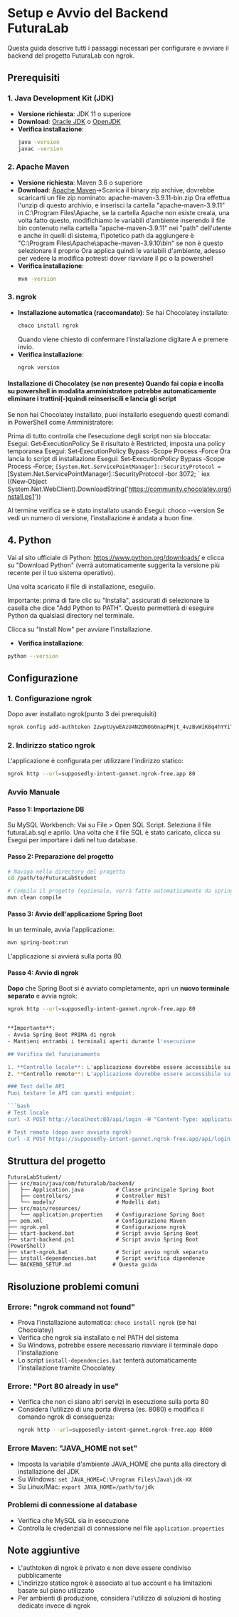 # Setup e Avvio del Backend FuturaLab

Questa guida descrive tutti i passaggi necessari per configurare e avviare il backend del progetto FuturaLab con ngrok.

## Prerequisiti

### 1. Java Development Kit (JDK)
- **Versione richiesta**: JDK 11 o superiore
- **Download**: [Oracle JDK](https://www.oracle.com/java/technologies/downloads/) o [OpenJDK](https://openjdk.org/)
- **Verifica installazione**: 
  ```bash
  java -version
  javac -version
  ```

### 2. Apache Maven
- **Versione richiesta**: Maven 3.6 o superiore
- **Download**: [Apache Maven](https://maven.apache.org/download.cgi)->Scarica il binary zip archive, dovrebbe scaricarti un file zip nominato: apache-maven-3.9.11-bin.zip
                Ora effettua l'unzip di questo archivio, e inserisci la cartella "apache-maven-3.9.11" in C:\Program Files\Apache, se la cartella Apache non esiste creala, una volta fatto questo, modifichiamo le variabili d'ambiente
                inserendo il file bin contenuto nella cartella "apache-maven-3.9.11" nei "path" dell'utente e anche in quelli di sistema, l'ipotetico path da aggiungere è "C:\Program Files\Apache\apache-maven-3.9.10\bin" se non è questo selezionare il proprio
                Ora applica quindi le variabili d'ambiente, adesso per vedere la modifica potresti dover riavviare il pc o la powershell
- **Verifica installazione**:
  ```bash
  mvn -version
  ```

### 3. ngrok
- **Installazione automatica (raccomandato)**: Se hai Chocolatey installato:
  ```bash
  choco install ngrok
  ```
  Quando viene chiesto di confermare l'installazione digitare A e premere invio.
- **Verifica installazione**:
  ```bash
  ngrok version
  ```

#### Installazione di Chocolatey (se non presente) Quando fai copia e incolla su powershell in modalita amministratore potrebbe automaticamente eliminare i trattini(-)quindi reinseriscili e lancia gli script
Se non hai Chocolatey installato, puoi installarlo eseguendo questi comandi in PowerShell come Amministratore:

Prima di tutto controlla che l’esecuzione degli script non sia bloccata:
Esegui:
    Get‑ExecutionPolicy
Se il risultato è Restricted, imposta una policy temporanea
Esegui:
    Set‑ExecutionPolicy Bypass ‑Scope Process ‑Force
Ora lancia lo script di installazione 
Esegui:
    Set‑ExecutionPolicy Bypass ‑Scope Process ‑Force; `
[System.Net.ServicePointManager]::SecurityProtocol = `
    [System.Net.ServicePointManager]::SecurityProtocol ‑bor 3072; `
iex ((New‑Object System.Net.WebClient).DownloadString('https://community.chocolatey.org/install.ps1'))

Al termine verifica se è stato installato usando 
Esegui:
    choco --version
Se vedi un numero di versione, l’installazione è andata a buon fine.


## 4. Python
Vai al sito ufficiale di Python: https://www.python.org/downloads/ e clicca su "Download Python" (verrà automaticamente suggerita la versione più recente per il tuo sistema operativo).

Una volta scaricato il file di installazione, eseguilo.

Importante: prima di fare clic su "Installa", assicurati di selezionare la casella che dice "Add Python to PATH". Questo permetterà di eseguire Python da qualsiasi directory nel terminale.

Clicca su "Install Now" per avviare l'installazione.

- **Verifica installazione**:
```bash
python --version
```


## Configurazione

### 1. Configurazione ngrok
Dopo aver installato ngrok(punto 3 dei prerequisiti)
```bash
ngrok config add-authtoken 2zwptUywEAzU4N2DNOG0napPHjt_4vzBvWiK8q4hYYiTJ3mu9
 ```

### 2. Indirizzo statico ngrok
L'applicazione è configurata per utilizzare l'indirizzo statico:
```bash
ngrok http --url=supposedly-intent-gannet.ngrok-free.app 80
```
### Avvio Manuale

#### Passo 1: Importazione DB
Su MySQL Workbench:
    Vai su File > Open SQL Script.
    Seleziona il file futuraLab.sql e aprilo.
    Una volta che il file SQL è stato caricato, clicca su Esegui per importare i dati nel tuo database.

#### Passo 2: Preparazione del progetto
```bash
# Naviga nella directory del progetto
cd /path/to/FuturaLabStudent

# Compila il progetto (opzionale, verrà fatto automaticamente da spring-boot:run)
mvn clean compile
```

#### Passo 3: Avvio dell'applicazione Spring Boot
In un terminale, avvia l'applicazione:

```bash
mvn spring-boot:run
```

L'applicazione si avvierà sulla porta 80.

#### Passo 4: Avvio di ngrok
**Dopo** che Spring Boot si è avviato completamente, apri un **nuovo terminale separato** e avvia ngrok:

```bash
ngrok http --url=supposedly-intent-gannet.ngrok-free.app 80


**Importante**: 
- Avvia Spring Boot PRIMA di ngrok
- Mantieni entrambi i terminali aperti durante l'esecuzione

## Verifica del funzionamento

1. **Controllo locale**: L'applicazione dovrebbe essere accessibile su `http://localhost:80`
2. **Controllo remoto**: L'applicazione dovrebbe essere accessibile su `https://supposedly-intent-gannet.ngrok-free.app`

### Test delle API
Puoi testare le API con questi endpoint:

```bash
# Test locale
curl -X POST http://localhost:80/api/login -H "Content-Type: application/json" -d '{"username":"test","password":"test"}'

# Test remoto (dopo aver avviato ngrok)
curl -X POST https://supposedly-intent-gannet.ngrok-free.app/api/login -H "Content-Type: application/json" -d '{"username":"test","password":"test"}'
```

## Struttura del progetto

```
FuturaLabStudent/
├── src/main/java/com/futuralab/backend/
│   ├── Application.java          # Classe principale Spring Boot
│   ├── controllers/              # Controller REST
│   └── models/                   # Modelli dati
├── src/main/resources/
│   └── application.properties    # Configurazione Spring Boot
├── pom.xml                       # Configurazione Maven
├── ngrok.yml                     # Configurazione ngrok
├── start-backend.bat             # Script avvio Spring Boot
├── start-backend.ps1             # Script avvio Spring Boot (PowerShell)
├── start-ngrok.bat               # Script avvio ngrok separato
├── install-dependencies.bat      # Script verifica dipendenze
└── BACKEND_SETUP.md             # Questa guida
```


## Risoluzione problemi comuni

### Errore: "ngrok command not found"
- Prova l'installazione automatica: `choco install ngrok` (se hai Chocolatey)
- Verifica che ngrok sia installato e nel PATH del sistema
- Su Windows, potrebbe essere necessario riavviare il terminale dopo l'installazione
- Lo script `install-dependencies.bat` tenterà automaticamente l'installazione tramite Chocolatey

### Errore: "Port 80 already in use"
- Verifica che non ci siano altri servizi in esecuzione sulla porta 80
- Considera l'utilizzo di una porta diversa (es. 8080) e modifica il comando ngrok di conseguenza:
  ```bash
  ngrok http --url=supposedly-intent-gannet.ngrok-free.app 8080
  ```

### Errore Maven: "JAVA_HOME not set"
- Imposta la variabile d'ambiente JAVA_HOME che punta alla directory di installazione del JDK
- Su Windows: `set JAVA_HOME=C:\Program Files\Java\jdk-XX`
- Su Linux/Mac: `export JAVA_HOME=/path/to/jdk`

### Problemi di connessione al database
- Verifica che MySQL sia in esecuzione
- Controlla le credenziali di connessione nel file `application.properties`

## Note aggiuntive

- L'authtoken di ngrok è privato e non deve essere condiviso pubblicamente
- L'indirizzo statico ngrok è associato al tuo account e ha limitazioni basate sul piano utilizzato
- Per ambienti di produzione, considera l'utilizzo di soluzioni di hosting dedicate invece di ngrok 